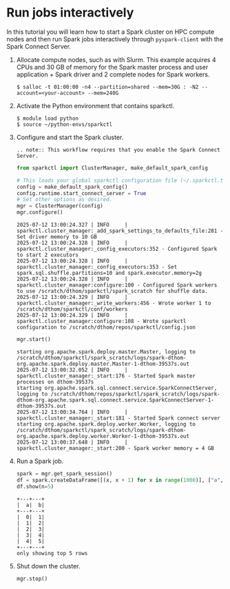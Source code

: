 # Run jobs interactively

In this tutorial you will learn how to start a Spark cluster on HPC compute nodes and then run
Spark jobs interactively through `pyspark-client` with the Spark Connect Server.

1. Allocate compute nodes, such as with Slurm. This example acquires 4 CPUs and 30 GB of memory
   for the Spark master process and user application + Spark driver and 2 complete nodes for Spark
   workers.

   ```console
   $ salloc -t 01:00:00 -n4 --partition=shared --mem=30G : -N2 --account=<your-account> --mem=240G
   ```

2. Activate the Python environment that contains sparkctl.

   ```console
   $ module load python
   $ source ~/python-envs/sparkctl
   ```

3. Configure and start the Spark cluster.

   ```{eval-rst}
   .. note:: This workflow requires that you enable the Spark Connect Server.
   ```
   
   ```python
   from sparkctl import ClusterManager, make_default_spark_config
   
   # This loads your global sparkctl configuration file (~/.sparkctl.toml).
   config = make_default_spark_config()
   config.runtime.start_connect_server = True
   # Set other options as desired.
   mgr = ClusterManager(config)
   mgr.configure()
   ```
   ```console
   2025-07-12 13:00:24.327 | INFO     | sparkctl.cluster_manager:_add_spark_settings_to_defaults_file:281 - Set driver memory to 10 GB
   2025-07-12 13:00:24.328 | INFO     | sparkctl.cluster_manager:_config_executors:352 - Configured Spark to start 2 executors
   2025-07-12 13:00:24.328 | INFO     | sparkctl.cluster_manager:_config_executors:353 - Set spark.sql.shuffle.partitions=10 and spark.executor.memory=2g
   2025-07-12 13:00:24.328 | INFO     | sparkctl.cluster_manager:configure:100 - Configured Spark workers to use /scratch/dthom/sparkctl/spark_scratch for shuffle data.
   2025-07-12 13:00:24.329 | INFO     | sparkctl.cluster_manager:_write_workers:456 - Wrote worker 1 to /scratch/dthom/sparkctl/conf/workers
   2025-07-12 13:00:24.329 | INFO     | sparkctl.cluster_manager:configure:108 - Wrote sparkctl configuration to /scratch/dthom/repos/sparkctl/config.json
   ```
   ```python
   mgr.start()
   ```
   ```console
   starting org.apache.spark.deploy.master.Master, logging to /scratch/dthom/sparkctl/spark_scratch/logs/spark-dthom-org.apache.spark.deploy.master.Master-1-dthom-39537s.out
   2025-07-12 13:00:32.052 | INFO     | sparkctl.cluster_manager:_start:176 - Started Spark master processes on dthom-39537s
   starting org.apache.spark.sql.connect.service.SparkConnectServer, logging to /scratch/dthom/repos/sparkctl/spark_scratch/logs/spark-dthom-org.apache.spark.sql.connect.service.SparkConnectServer-1-dthom-39537s.out
   2025-07-12 13:00:34.764 | INFO     | sparkctl.cluster_manager:_start:181 - Started Spark connect server
   starting org.apache.spark.deploy.worker.Worker, logging to /scratch/dthom/sparkctl/spark_scratch/logs/spark-dthom-org.apache.spark.deploy.worker.Worker-1-dthom-39537s.out
   2025-07-12 13:00:37.648 | INFO     | sparkctl.cluster_manager:_start:200 - Spark worker memory = 4 GB
   ```
   
4. Run a Spark job.

   ```python
   spark = mgr.get_spark_session()
   df = spark.createDataFrame([(x, x + 1) for x in range(1000)], ["a","b"])
   df.show(n=5)
   ```
   ```console
   +---+---+
   |  a|  b|
   +---+---+
   |  0|  1|
   |  1|  2|
   |  2|  3|
   |  3|  4|
   |  4|  5|
   +---+---+
   only showing top 5 rows 
   ```

5. Shut down the cluster.

   ```python
   mgr.stop()
   ```
